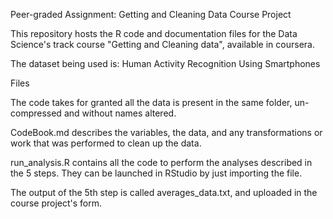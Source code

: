 Peer-graded Assignment: Getting and Cleaning Data Course Project

This repository hosts the R code and documentation files for the Data Science's track course "Getting and Cleaning data", available in coursera.

The dataset being used is: Human Activity Recognition Using Smartphones


Files

The code takes for granted all the data is present in the same folder, un-compressed and without names altered.

CodeBook.md describes the variables, the data, and any transformations or work that was performed to clean up the data.

run_analysis.R contains all the code to perform the analyses described in the 5 steps. They can be launched in RStudio by just importing the file.

The output of the 5th step is called averages_data.txt, and uploaded in the course project's form.